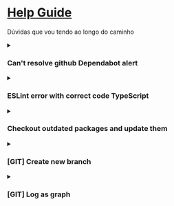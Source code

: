 # [Help Guide](https://salescamila.github.io/help-guide/) 

Dúvidas que vou tendo ao longo do caminho

<details>
  <summary><h3>Can't resolve github Dependabot alert</h3></summary>
  
  **Erro:** Dependabot cannot create a pull request as one or more other dependencies require a version that is incompatible with this update.

  **Solution:** Manually update all the dependencies using npm or yarn <br/>
  
  ```bash
  npm audit fix
  yarn upgrade --latest
  ```
</details>

<details>
  <summary><h3>ESLint error with correct code TypeScript</h3></summary>
  
  **Erro:** You correct the code, but the eslint still indicates an erro on your code

  **Solution:** (Microsoft solution) Restart the typescript server
  Ctrl + Shift + P
  > TypeScript: Restart TS Server
</details>
<details>
  <summary><h3>Checkout outdated packages and update them</h3></summary>
  
  ```bash
  yarn outdated
  yarn upgrade-interactive --latest
  ```
</details>

<details>
  <summary><h3>[GIT] Create new branch</h3></summary>
  
  ```bash
  git checkout -b new-branch origin/new-branch
  ```
</details>

<details>
  <summary><h3>[GIT] Log as graph</h3></summary>
  
  ```bash
  git log --graph --oneline --all
    or
  gitk --all
  ```
</details>
